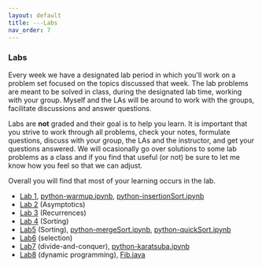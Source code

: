 ```yaml
---
layout: default 
title: ---Labs 
nav_order: 7
---
```


### Labs 

Every week we have a designated lab period in which you'll work on a
problem set focused on the topics discussed that week. The lab
problems are meant to be solved in class, during the designated lab
time, working with your group.  Myself and the LAs will be around to
work with the groups, facilitate discussions and answer questions.

Labs are __not__ graded and their goal is to help you learn. It is important that you strive to work through all problems,  check your notes, formulate questions, discuss with your group, the LAs and the instructor, and get your questions answered. We will ocasionally go over solutions to some lab problems as a class and if you find that useful (or not) be sure to let me know how you feel so that we can adjust.

Overall you will   find that most of your learning occurs in the lab. 


* [Lab 1](docs/lab1.pdf), [python-warmup.ipynb](docs/python-warmup.ipynb), [python-insertionSort.ipynb](docs/python-insertionSort.ipynb)
* [Lab 2](docs/lab2.pdf) (Asymptotics) 
* [Lab 3](docs/lab3.pdf) (Recurrences)
* [Lab 4](docs/lab4.pdf) (Sorting)
* [Lab5](docs/lab5.pdf) (Sorting), [python-mergeSort.ipynb](docs/python-mergesort.ipynb), [python-quickSort.ipynb](/docs/python-quicksort.ipynb)
* [Lab6](docs/lab6.pdf) (selection)
* [Lab7](docs/lab7.pdf) (divide-and-conquer), [python-karatsuba.ipynb](docs/python-Karatsuba.ipynb)
* [Lab8](docs/lab8.pdf) (dynamic programming), [Fib.java](docs/Fib.java)
